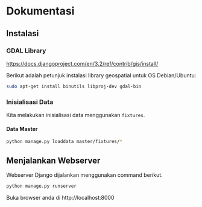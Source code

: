 # Dokumentasi

## Instalasi

### GDAL Library

https://docs.djangoproject.com/en/3.2/ref/contrib/gis/install/

Berikut adalah petunjuk instalasi library geospatial untuk OS Debian/Ubuntu:
```sh
sudo apt-get install binutils libproj-dev gdal-bin
```

### Inisialisasi Data
Kita melakukan inisialisasi data menggunakan `fixtures`.

#### Data Master
```bash
python manage.py loaddata master/fixtures/*
```

## Menjalankan Webserver

Webserver Django dijalankan menggunakan command berikut.
```bash
python manage.py runserver
```

Buka browser anda di http://localhost:8000
